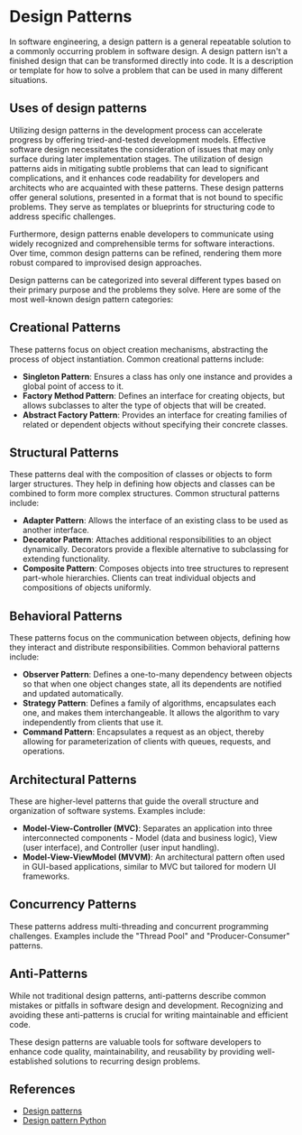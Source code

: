 # Design Patterns

In software engineering, a design pattern is a general repeatable solution to a
commonly occurring problem in software design. A design pattern isn't a finished
design that can be transformed directly into code. It is a description or
template for how to solve a problem that can be used in many different
situations.

## Uses of design patterns

Utilizing design patterns in the development process can accelerate progress by
offering tried-and-tested development models. Effective software design
necessitates the consideration of issues that may only surface during later
implementation stages. The utilization of design patterns aids in mitigating
subtle problems that can lead to significant complications, and it enhances code
readability for developers and architects who are acquainted with these
patterns. These design patterns offer general solutions, presented in a format
that is not bound to specific problems. They serve as templates or blueprints
for structuring code to address specific challenges.

Furthermore, design patterns enable developers to communicate using widely
recognized and comprehensible terms for software interactions. Over time, common
design patterns can be refined, rendering them more robust compared to
improvised design approaches.

Design patterns can be categorized into several different types based on their
primary purpose and the problems they solve. Here are some of the most
well-known design pattern categories:

## Creational Patterns

These patterns focus on object creation mechanisms, abstracting the process of
object instantiation. Common creational patterns include:

- **Singleton Pattern**: Ensures a class has only one instance and provides a
  global point of access to it.
- **Factory Method Pattern**: Defines an interface for creating objects, but
  allows subclasses to alter the type of objects that will be created.
- **Abstract Factory Pattern**: Provides an interface for creating families of
  related or dependent objects without specifying their concrete classes.

## Structural Patterns

These patterns deal with the composition of classes or objects to form larger
structures. They help in defining how objects and classes can be combined to
form more complex structures. Common structural patterns include:

- **Adapter Pattern**: Allows the interface of an existing class to be used as
  another interface.
- **Decorator Pattern**: Attaches additional responsibilities to an object
  dynamically. Decorators provide a flexible alternative to subclassing for
  extending functionality.
- **Composite Pattern**: Composes objects into tree structures to represent
  part-whole hierarchies. Clients can treat individual objects and compositions
  of objects uniformly.

## Behavioral Patterns

These patterns focus on the communication between objects, defining how they
interact and distribute responsibilities. Common behavioral patterns include:

- **Observer Pattern**: Defines a one-to-many dependency between objects so that
  when one object changes state, all its dependents are notified and updated
  automatically.
- **Strategy Pattern**: Defines a family of algorithms, encapsulates each one,
  and makes them interchangeable. It allows the algorithm to vary independently
  from clients that use it.
- **Command Pattern**: Encapsulates a request as an object, thereby allowing for
  parameterization of clients with queues, requests, and operations.

## Architectural Patterns

These are higher-level patterns that guide the overall structure and
organization of software systems. Examples include:

- **Model-View-Controller (MVC)**: Separates an application into three
  interconnected components - Model (data and business logic), View (user
  interface), and Controller (user input handling).
- **Model-View-ViewModel (MVVM)**: An architectural pattern often used in
  GUI-based applications, similar to MVC but tailored for modern UI frameworks.

## Concurrency Patterns

These patterns address multi-threading and concurrent programming challenges.
Examples include the "Thread Pool" and "Producer-Consumer" patterns.

## Anti-Patterns

While not traditional design patterns, anti-patterns describe common mistakes or
pitfalls in software design and development. Recognizing and avoiding these
anti-patterns is crucial for writing maintainable and efficient code.

These design patterns are valuable tools for software developers to enhance code
quality, maintainability, and reusability by providing well-established
solutions to recurring design problems.

## References

- [Design patterns](https://sourcemaking.com/design_patterns)
- [Design pattern Python](https://refactoring.guru/design-patterns/python)
